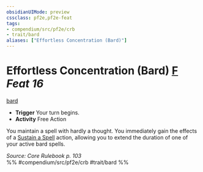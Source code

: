 ```yaml
---
obsidianUIMode: preview
cssclass: pf2e,pf2e-feat
tags:
- compendium/src/pf2e/crb
- trait/bard
aliases: ["Effortless Concentration (Bard)"]
---
```

# Effortless Concentration (Bard)  [F](rules/core-rulebook/chapter-9-playing-the-game.md#Actions "Free Action") *Feat 16*  
[bard](rules/traits/bard.md)  

- **Trigger** Your turn begins.
- **Activity** Free Action

You maintain a spell with hardly a thought. You immediately gain the effects of a [Sustain a Spell](rules/actions/sustain-a-spell.md) action, allowing you to extend the duration of one of your active bard spells.

*Source: Core Rulebook p. 103*  
%% #compendium/src/pf2e/crb #trait/bard %%